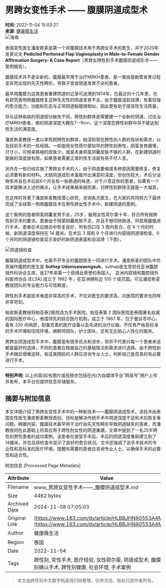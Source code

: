 # 男跨女变性手术 —— 腹膜阴道成型术

**时间**: 2022-11-04 15:03:27  
**来源**: [健康薇生活](https://www.163.com/dy/media/T1653397782929.html)  
![海南](https://static.ws.126.net/163/f2e/dy_media/dy_media/static/images/ipLocation.f6d00eb.svg)

泰国变性医生潘皮斯麦是第一个将腹膜技术用于男跨女手术的医生，并于2020年发表论文 **Pedicled Peritoneal Flap Vaginoplasty in Male-to-Female Gender Affirmation Surgery: A Case Report**（男跨女跨性别手术腹膜阴道成形术——案例报告）。

腹膜技术并不是全新的，腹膜最早用于治疗MRKH患者，是一类由苗勒管发育过程变异而出现的先天性畸形，导致子宫或阴道发育不全的患者。

最早用腹膜为这类患者重建阴道的记录可追溯到1974年，在最近的十几年里，也有研究表明用腹膜修复这种先天性的阴道发育不全，由于腹膜湿软润滑，有着较强的愈合能力，功能和形态与正常阴道黏膜很相似，因此更有助于提高性生活质量。

但与这种疾病的阴道部分缺失不同，跨性别群体是需要建一个全新的阴道。过往治疗MRKH患者，做的阴道深度大概在7--9cm，这个深度在跨性别群中并不能达到性生活的满意度。

潘皮斯麦教授一直以来照顾跨性别群体，她深知现在跨性别人群的现状和需求，以及目前手术的一些局限。一些服用女性荷尔蒙较早的跨性别男性，阴茎发育缓慢，尺寸小，可用来移植的皮肤少。或是本身阴茎阴囊皮肤不够的人群，在新建阴道时能做的深度就有限，如果患者需要正常的性生活就有些不尽人意。

另外在一些已经实施了男跨女手术的人，由于阴道萎缩或多种原因需要修复，修复必须要有新的材料。大肠阴道成形术虽能作出满意的深度，但创伤较大，术后分泌物多并且在术后前6个月会有一些肠道的味道，对于介意这些的患者，如果有一个技术能解决上述的痛点，让手术成果越来越完美，对跨性别群体无疑是一大福音。

在这样的背景下潘皮斯麦教授潜心研究，咨询各方医生，在大家的共同努力下最终完成了全球第一例用腹膜技术在男性跨女性手术中，新建阴道的案例。

这个案例的患者阴茎阴囊发育不全，25岁，服用女性荷尔蒙十年，符合所有做跨性别手术的要求。患者由于阴茎阴囊皮肤不足，并且不想切除肠道，同意用腹膜进行手术。患者在术后随访中恢复良好，所有伤口在 3 周内愈合。在 6 个月的时候，新阴道深度保持在 14 厘米。在术后 3 周和 9 个月进行内窥镜阴道镜检查，9个月时的阴道镜检查显示良好的新阴道表面和自润滑（下图）。

![阴道镜检查](http://dingyue.ws.126.net/2022/11/06/y98u7wGyf2637UPGjMr1vxCCT47L4PEx0jdrpur18.jpg)

腹膜阴道成型术中，也离不开专业的腹腔医生一同进行手术。潘皮斯麦的团队中负责操作腹腔的医生是 **Suthep Udomsawaengsub**，suthep医生曾担任亚洲腹腔镜外科协会主席，是27年来第一个获得此荣誉的泰国人。 亚洲内窥镜和腹腔镜外科医师协会 (ELSA) 成立于 1992 年，在亚洲拥有近 100 个成员国。可见潘皮斯麦教授团队的专业能力与可信赖度。

跨性别手术是技术难度非常高的手术，不仅对医生的要求高，对医院的要求也同样非常苛刻。

帕皮斯麦教授将帕亚泰2医院选为手术医院，帕亚泰第 2 国际医院是泰国著名权威的国际医疗中心、泰国领先的综合医疗机构，成立于 1987 年，位于曼谷市中心，备有 220 间病房，配备完善的医疗设备以及先进的治疗仪器。不仅有严格高标准的手术环境和住院环境，麻醉师团队，护士团队，还有无比贴心人性化的服务。

男跨女阴道成型手术中，腹膜虽有很多优点和进步，但并不代表对每一个患者来说都是最好的选择，不同的患者应根据自己的基础情况和需求进行选择。由于跨性别手术做后很难逆转，有这类困扰的人群应咨询专业人士，判断自己是否真的有必要进行手术。

---

**特别声明**: 以上内容(如有图片或视频亦包括在内)为自媒体平台“网易号”用户上传并发布，本平台仅提供信息存储服务。

## 摘要与附加信息

<!-- tcd_abstract -->
本文详细介绍了男跨女变性手术中的一种新技术——腹膜阴道成型术。该技术由泰国变性医生潘皮斯麦教授首创，目标是解决传统手术中阴道深度不足和术后恢复等问题。根据内容，腹膜技术最早用于治疗由先天性畸形导致阴道缺失的患者，而潘教授则在此基础上将其应用于跨性别女性的阴道重建。文章中提到了一名25岁跨性别男性患者的成功案例，该患者在接受手术后，术后的阴道深度重新建立到了14厘米，并在后续检查中显示了良好的愈合状况。文中还强调了该手术技术的专业性和高标准的医疗环境，提醒有需要的患者应咨询专业人士，以确保手术的必要性和适合性。
<!-- tcd_abstract_end -->

附加信息 [Processed Page Metadata]

| Attribute       | Value                                  |
|-----------------|----------------------------------------|
| Filename        | www_男跨女变性手术——_腹膜阴道成型术.md                             |
| Size            | 4462 bytes                           |
| Archived Date   | 2024-11-08 07:05:03                             |
| Original Link   | [https://www.163.com/dy/article/HLBBJHN90553A4MK.html](https://www.163.com/dy/article/HLBBJHN90553A4MK.html)                       |
| Author          | 健康薇生活                               |
| Region          | 泰国                               |
| Date            | 2022-11-04                                 |
| Tags            | 跨性别, 变性手术, 医疗经验, 女性荷尔蒙, 阴道成型术, 腹膜技术, 性别确认手术, 跨性别健康, 社会环境, 手术案例                                 |
>
> 本文由跨性别中文数字档案馆归档整理，仅供浏览。版权归原作者所有。
>